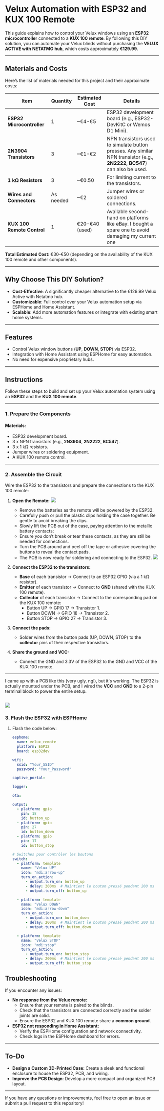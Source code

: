 # Velux Automation with ESP32 and KUX 100 Remote

This guide explains how to control your Velux windows using an **ESP32 microcontroller** connected to a **KUX 100 remote**. By following this DIY solution, you can automate your Velux blinds without purchasing the **VELUX ACTIVE with NETATMO hub**, which costs approximately **€129.99**.

---

## Materials and Costs

Here’s the list of materials needed for this project and their approximate costs:

| **Item**               | **Quantity** | **Estimated Cost** | **Details**                                               |
|-------------------------|--------------|---------------------|-----------------------------------------------------------|
| **ESP32 Microcontroller** | 1            | ~€4-€5           | ESP32 development board (e.g., ESP32-DevKitC or Wemos D1 Mini). |
| **2N3904 Transistors**    | 3            | ~€1-€2             | NPN transistors used to simulate button presses. Any similar NPN transistor (e.g., **2N2222**, **BC547**) can also be used. |
| **1 kΩ Resistors**       | 3            | ~€0.50             | For limiting current to the transistors.                 |
| **Wires and Connectors** | As needed    | ~€2                | Jumper wires or soldered connections.                    |
| **KUX 100 Remote Control** | 1            | €20-€40 (used)     | Available second-hand on platforms like eBay. I bought a spare one to avoid damaging my current one           |

**Total Estimated Cost**: €30–€50 (depending on the availability of the KUX 100 remote and other components).

---

## Why Choose This DIY Solution?

- **Cost-Effective**: A significantly cheaper alternative to the €129.99 Velux Active with Netatmo hub.
- **Customizable**: Full control over your Velux automation setup via ESPHome and Home Assistant.
- **Scalable**: Add more automation features or integrate with existing smart home systems.

---

## Features

- Control Velux window buttons (**UP**, **DOWN**, **STOP**) via ESP32.
- Integration with Home Assistant using ESPHome for easy automation.
- No need for expensive proprietary hubs.

---

## Instructions

Follow these steps to build and set up your Velux automation system using an **ESP32** and the **KUX 100 remote**.

---

### 1. **Prepare the Components**
#### Materials:
- ESP32 development board.
- 3 x NPN transistors (e.g., **2N3904**, **2N2222**, **BC547**).
- 3 x 1 kΩ resistors.
- Jumper wires or soldering equipment.
- A KUX 100 remote control.

---

### 2. **Assemble the Circuit**
Wire the ESP32 to the transistors and prepare the connections to the KUX 100 remote:



1. **Open the Remote:**
   ![](/photos/Untitled-2.jpg)
   - Remove the batteries as the remote will be powered by the ESP32.
   - Carefully push or pull the plastic clips holding the case together. Be gentle to avoid breaking the clips.
   - Slowly lift the PCB out of the case, paying attention to the metallic battery contacts:
   - Ensure you don’t break or tear these contacts, as they are still be needed for connections.
   - Turn the PCB around and peel off the tape or adhesive covering the buttons to reveal the contact pads.
   - The PCB is now ready for soldering and connecting to the ESP32.
![](/photos/Untitled-1.jpg)

3. **Connect the ESP32 to the transistors:**
   - **Base** of each transistor → Connect to an ESP32 GPIO (via a 1 kΩ resistor).
   - **Emitter** of each transistor → Connect to **GND** (shared with the KUX 100 remote).
   - **Collector** of each transistor → Connect to the corresponding pad on the KUX 100 remote:
     - Button UP → GPIO 17 → Transistor 1.
     - Button DOWN → GPIO 18 → Transistor 2.
     - Button STOP → GPIO 27 → Transistor 3.

4. **Connect the pads:**
   - Solder wires from the button pads (UP, DOWN, STOP) to the **collector** pins of their respective transistors.

5. **Share the ground and VCC:**
   - Connect the GND and 3.3V of the ESP32 to the GND and VCC of the KUX 100 remote.

---

I came up with a PCB like this (very ugly, ngl), but it's working. The ESP32 is actually mounted under the PCB, and I wired the **VCC** and **GND** to a 2-pin terminal block to power the entire setup.

![](/photos/2833AC95-E9AB-4DBA-80E0-8B1037A12F69.jpg)
---

### 3. **Flash the ESP32 with ESPHome**
1. Flash the code below:

   ```yaml
   esphome:
     name: velux_remote
     platform: ESP32
     board: esp32dev

   wifi:
     ssid: "Your_SSID"
     password: "Your_Password"

   captive_portal:

   logger:

   ota:

   output:
     - platform: gpio
       pin: 18
       id: button_up
     - platform: gpio
       pin: 27
       id: button_down
     - platform: gpio
       pin: 17
       id: button_stop
   
   # Switches pour contrôler les boutons
   switch:
     - platform: template
       name: "Velux UP"
       icon: "mdi:arrow-up"
       turn_on_action:
         - output.turn_on: button_up
         - delay: 200ms  # Maintient le bouton pressé pendant 200 ms
         - output.turn_off: button_up
   
     - platform: template
       name: "Velux DOWN"
       icon: "mdi:arrow-down"
       turn_on_action:
         - output.turn_on: button_down
         - delay: 200ms  # Maintient le bouton pressé pendant 200 ms
         - output.turn_off: button_down
   
     - platform: template
       name: "Velux STOP"
       icon: "mdi:stop"
       turn_on_action:
         - output.turn_on: button_stop
         - delay: 200ms  # Maintient le bouton pressé pendant 200 ms
         - output.turn_off: button_stop
   ```

## Troubleshooting
If you encounter any issues:
- **No response from the Velux remote:**
  - Ensure that your remote is paired to the blinds.
  - Check that the transistors are connected correctly and the solder joints are solid.
  - Ensure the ESP32 and KUX 100 remote share a **common ground**.
- **ESP32 not responding in Home Assistant:**
  - Verify the ESPHome configuration and network connectivity.
  - Check logs in the ESPHome dashboard for errors.

---

## To-Do
- **Design a Custom 3D-Printed Case**: Create a sleek and functional enclosure to house the ESP32, PCB, and wiring.
- **Improve the PCB Design**: Develop a more compact and organized PCB layout.


---

If you have any questions or improvements, feel free to open an issue or submit a pull request to this repository!
